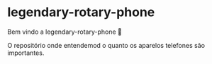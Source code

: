 # legendary-rotary-phone

Bem vindo a legendary-rotary-phone :tada:

O repositório onde entendemod o quanto os aparelos telefones são importantes.
